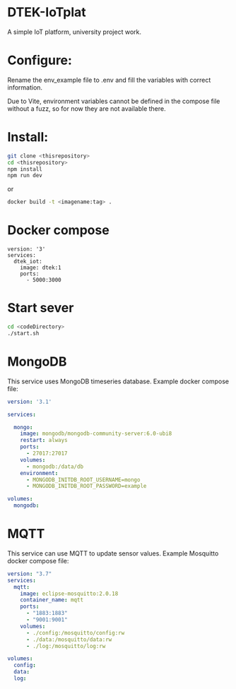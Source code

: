 # DTEK-IoTplat

A simple IoT platform, university project work. 

# Configure:

Rename the env_example file to .env and fill the variables with correct information. 

Due to Vite, environment variables cannot be defined in the compose file without a fuzz, so for now they are not available there.

# Install:

```bash
git clone <thisrepository>
cd <thisrepository>
npm install
npm run dev
```

or

```bash
docker build -t <imagename:tag> .
```


# Docker compose

```
version: '3'
services:
  dtek_iot:
    image: dtek:1
    ports:
      - 5000:3000

```

# Start sever

```bash
cd <codeDirectory>
./start.sh
```

# MongoDB 

This service uses MongoDB timeseries database. Example docker compose file: 
```yaml
version: '3.1'

services:

  mongo:
    image: mongodb/mongodb-community-server:6.0-ubi8
    restart: always
    ports:
      - 27017:27017
    volumes:
      - mongodb:/data/db
    environment:
      - MONGODB_INITDB_ROOT_USERNAME=mongo
      - MONGODB_INITDB_ROOT_PASSWORD=example

volumes:
  mongodb:
```

# MQTT

This service can use MQTT to update sensor values. Example Mosquitto docker compose file: 

```yaml
version: "3.7"
services:
  mqtt:
    image: eclipse-mosquitto:2.0.18
    container_name: mqtt
    ports:
      - "1883:1883" 
      - "9001:9001" 
    volumes:
      - ./config:/mosquitto/config:rw
      - ./data:/mosquitto/data:rw
      - ./log:/mosquitto/log:rw

volumes:
  config:
  data:
  log:
```